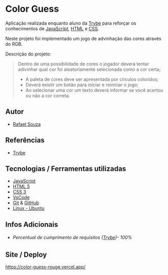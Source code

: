 # Color Guess

Aplicação realizada enquanto aluno da [Trybe](https://www.betrybe.com/) para reforçar os conhecimentos de [JavaScript](https://www.javascript.com/), [HTML](https://html.com/) e [CSS](https://www.w3.org/Style/CSS/Overview.en.html).

Neste projeto foi implementado um jogo de advinhação das cores através do RGB.

Descrição do projeto:

> Dentro de uma possibilidade de cores o jogador deverá tentar adivinhar qual cor foi aleatoriamente selecionada como a cor certa;
 > - A paleta de cores deve ser apresentada por círculos coloridos;
 > - Deverá existir um botão para iniciar e reiniciar o jogo;
 > - Ao selecionar uma cor um texto deverá informar se você acertou ou não a cor correta.

## Autor

- [Rafael Souza](https://github.com/Rafael-Souza-97)

## Referências

 - [Trybe](https://www.betrybe.com/)

## Tecnologias / Ferramentas utilizadas

- [JavaScript](https://www.javascript.com/)
- [HTML 5](https://html.com/)
- [CSS 3](https://www.w3.org/Style/CSS/Overview.en.html)
- [VsCode](https://code.visualstudio.com/)
- [Git](https://git-scm.com/) & [GitHub](https://github.com/)
- [Linux - Ubuntu](https://ubuntu.com/)

## Infos Adicionais

- ###### Percentual de cumprimento de requisitos ([Trybe](https://www.betrybe.com/))- 100%

## Site / Deploy

https://color-guess-rouge.vercel.app/
